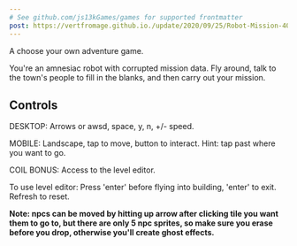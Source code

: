 ```yaml
---
# See github.com/js13kGames/games for supported frontmatter
post: https://vertfromage.github.io./update/2020/09/25/Robot-Mission-404-JS13KGames-2020.html
---
```

A choose your own adventure game.

You're an amnesiac robot with corrupted mission data. Fly around, talk to the town's people to fill in the blanks, and then carry out your mission.

## Controls 
DESKTOP: Arrows or awsd, space, y, n, +/- speed.

MOBILE: Landscape, tap to move, button to interact. Hint: tap past where you want to go.

COIL BONUS: Access to the level editor.

To use level editor: Press 'enter' before flying into building, 'enter' to exit. Refresh to reset.

**Note: npcs can be moved by hitting up arrow after clicking tile you want them to go to, but there are only 5 npc sprites, so make sure you erase before you drop, otherwise you'll create ghost effects.**